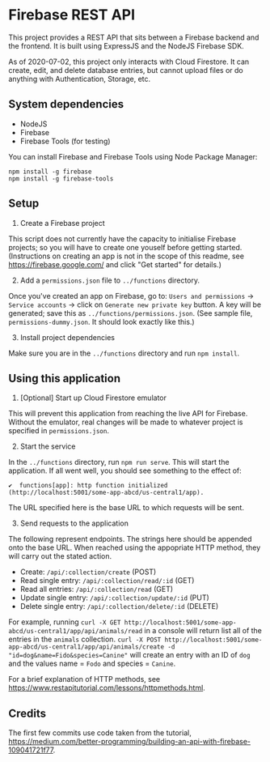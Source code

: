 Firebase REST API
=================

This project provides a REST API that sits between a Firebase backend and the frontend. It is built using ExpressJS and the NodeJS Firebase SDK.

As of 2020-07-02, this project only interacts with Cloud Firestore. It can create, edit, and delete database entries, but cannot upload files or do anything with Authentication, Storage, etc.

System dependencies
-------------------

- NodeJS
- Firebase
- Firebase Tools (for testing)

You can install Firebase and Firebase Tools using Node Package Manager:

```shell
npm install -g firebase
npm install -g firebase-tools
```

Setup
-----

1. Create a Firebase project

This script does not currently have the capacity to initialise Firebase projects; so you will have to create one youself before getting started. (Instructions on creating an app is not in the scope of this readme, see https://firebase.google.com/ and click "Get started" for details.)

2. Add a `permissions.json` file to `../functions` directory.

Once you've created an app on Firebase, go to: `Users and permissions` -> `Service accounts` -> click on `Generate new private key` button. A key will be generated; save this as `../functions/permissions.json`. (See sample file, `permissions-dummy.json`. It should look exactly like this.)

3. Install project dependencies

Make sure you are in the `../functions` directory and run `npm install`.

Using this application
----------------------

1. [Optional] Start up Cloud Firestore emulator

This will prevent this application from reaching the live API for Firebase. Without the emulator, real changes will be made to whatever project is specified in `permissions.json`.

2. Start the service

In the `../functions` directory, run `npm run serve`. This will start the application. If all went well, you should see something to the effect of:

`✔  functions[app]: http function initialized (http://localhost:5001/some-app-abcd/us-central1/app).`

The URL specified here is the base URL to which requests will be sent.

3. Send requests to the application

The following represent endpoints. The strings here should be appended onto the base URL. When reached using the appopriate HTTP method, they will carry out the stated action.

- Create: `/api/:collection/create` (POST)
- Read single entry: `/api/:collection/read/:id` (GET)
- Read all entries: `/api/:collection/read` (GET)
- Update single entry: `/api/:collection/update/:id` (PUT)
- Delete single entry: `/api/:collection/delete/:id` (DELETE)

For example, running `curl -X GET http://localhost:5001/some-app-abcd/us-central1/app/api/animals/read` in a console will return list all of the entries in the `animals` collection. `curl -X POST http://localhost:5001/some-app-abcd/us-central1/app/api/animals/create -d "id=dog&name=Fido&species=Canine"` will create an entry with an ID of `dog` and the values name = `Fodo` and species = `Canine`.

For a brief explanation of HTTP methods, see https://www.restapitutorial.com/lessons/httpmethods.html.

Credits
-------

The first few commits use code taken from the tutorial, https://medium.com/better-programming/building-an-api-with-firebase-109041721f77.
